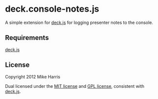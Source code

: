 # deck.console-notes.js

A simple extension for [deck.js][] for logging presenter notes to the console.

## Requirements

[deck.js][]

## License

Copyright 2012 Mike Harris

Dual licensed under the [MIT license][] and [GPL license][], consistent with [deck.js][].


[deck.js]: https://github.com/imakewebthings/deck.js
[MIT license]: https://github.com/mikeharris100/deck.console-notes.js/blob/master/MIT-license.txt
[GPL license]: https://github.com/mikeharris100/deck.console-notes.js/blob/master/GPL-license.txt

